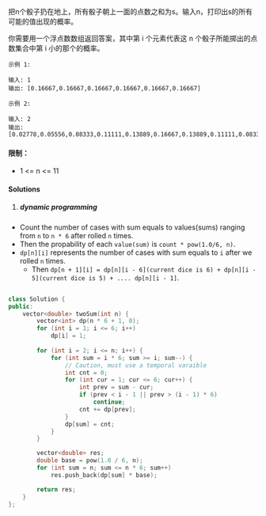把n个骰子扔在地上，所有骰子朝上一面的点数之和为s。输入n，打印出s的所有可能的值出现的概率。

 

你需要用一个浮点数数组返回答案，其中第 i 个元素代表这 n 个骰子所能掷出的点数集合中第 i 小的那个的概率。

 

```
示例 1:

输入: 1
输出: [0.16667,0.16667,0.16667,0.16667,0.16667,0.16667]

示例 2:

输入: 2
输出: [0.02778,0.05556,0.08333,0.11111,0.13889,0.16667,0.13889,0.11111,0.08333,0.05556,0.02778]
```

 

#### 限制：

- 1 <= n <= 11


#### Solutions

1. ##### dynamic programming

- Count the number of cases with sum equals to values(sums) ranging from `n` to `n * 6` after rolled `n` times.
- Then the propability of each `value(sum)` is `count * pow(1.0/6, n)`.
- `dp[n][i]` represents the number of cases with sum equals to `i` after we rolled `n` times.
    - Then `dp[n + 1][i] = dp[n][i - 6](current dice is 6) + dp[n][i - 5](current dice is 5) + .... dp[n][i - 1]`.

```c++

class Solution {
public:
    vector<double> twoSum(int n) {
        vector<int> dp(n * 6 + 1, 0);
        for (int i = 1; i <= 6; i++)
            dp[i] = 1;
        
        for (int i = 2; i <= n; i++) {
            for (int sum = i * 6; sum >= i; sum--) {
                // Caution, must use a temporal varaible
                int cnt = 0;
                for (int cur = 1; cur <= 6; cur++) {
                    int prev = sum - cur;
                    if (prev < i - 1 || prev > (i - 1) * 6)
                        continue;
                    cnt += dp[prev];
                }
                dp[sum] = cnt;
            }
        }

        vector<double> res;
        double base = pow(1.0 / 6, n);
        for (int sum = n; sum <= n * 6; sum++)
            res.push_back(dp[sum] * base);

        return res;
    }
};
```